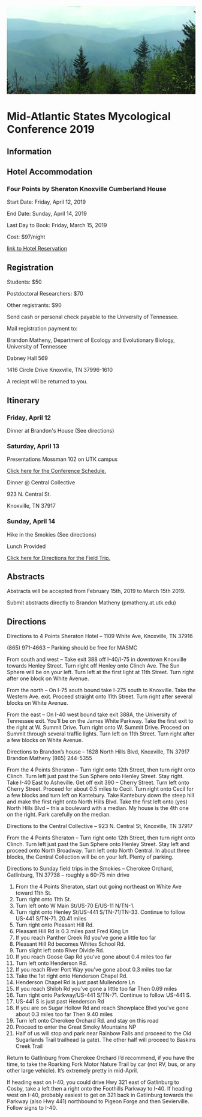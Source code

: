 <meta name="google-site-verification" content="yChs9SYO9StPknt31jku93Rq1j5V8WQXG57jUGC2ybw" />

![](https://github.com/KivlinLab/MASMC2019/blob/master/SmokiesPicture.jpg?raw=true)



# **Mid-Atlantic States Mycological Conference 2019** 

## **Information**



## **Hotel Accommodation**

### Four Points by Sheraton Knoxville Cumberland House

Start Date: Friday, April 12, 2019

End Date: Sunday, April 14, 2019

Last Day to Book: Friday, March 15, 2019

Cost: $97/night

[link to Hotel Reservation](https://www.marriott.com/events/start.mi?id=1544559373239&key=GRP)



## **Registration**
Students: $50

Postdoctoral Researchers: $70

Other registrants: $90

Send cash or personal check payable to the University of Tennessee. 


Mail registration payment to:

 

Brandon Matheny, Department of Ecology and Evolutionary Biology, University of Tennessee 

Dabney Hall 569

1416 Circle Drive Knoxville, TN 37996-1610

 
 
A reciept will be returned to you.

 
## **Itinerary**

### Friday, April 12

Dinner at Brandon's House (See directions)


### Saturday, April 13

Presentations Mossman 102 on UTK campus

<a href="https://github.com/KivlinLab/MASMC2019/MASMCschedule13Apr.pdf"> Click here for the Conference Schedule.</a>

Dinner @ Central Collective

923 N. Central St.

Knoxville, TN 37917


### Sunday, April 14

Hike in the Smokies (See directions)

Lunch Provided

<a href="https://github.com/KivlinLab/MASMC2019/MASMC_14AprFieldTripDirections.pdf"> Click here for Directions for the Field Trip.</a>

## **Abstracts**

Abstracts will be accepted from February 15th, 2019 to March 15th 2019.

Submit abstracts directly to Brandon Matheny (pmatheny.at.utk.edu)



## **Directions**

Directions to 4 Points Sheraton Hotel – 1109 White Ave, Knoxville, TN 37916

(865) 971-4663 – Parking should be free for MASMC

From south and west – Take exit 388 off I-40/I-75 in downtown Knoxville towards Henley Street. Turn right off Henley onto Clinch Ave. 
The Sun Sphere will be on your left. Turn left at the first light at 11th Street. Turn right after one block on White Avenue. 

From the north – On I-75 south bound take I-275 south to Knoxville. Take the Western Ave. exit. Proceed straight onto 11th Street. Turn
right after several blocks on White Avenue.


From the east – On I-40 west bound take exit 388A, the University of Tennessee exit. You’ll be on the James White Parkway. Take the 
first exit to the right at W. Summit Drive. Turn right onto W. Summit Drive. Proceed on Summit through several traffic lights. Turn left 
on 11th Street. Turn right after a few blocks on White Avenue. 

Directions to Brandon’s house – 1628 North Hills Blvd, Knoxville, TN 37917
Brandon Matheny (865) 244-5355

From the 4 Points Sheraton – Turn right onto 12th Street, then turn right onto Clinch. Turn left just past the Sun Sphere onto Henley 
Street. Stay right. Take I-40 East to Asheville. Get off exit 390 – Cherry Street. Turn left onto Cherry Street. Proceed for about 0.5 
miles to Cecil. Turn right onto Cecil for a few blocks and turn left on Kantebury. Take Kantebury down the steep hill and make the first 
right onto North Hills Blvd. Take the first left onto (yes) North Hills Blvd – this a boulevard with a median. My house is the 4th one 
on the right. Park carefully on the median.

Directions to the Central Collective – 923 N. Central St, Knoxville, TN 37917


From the 4 Points Sheraton – Turn right onto 12th Street, then turn right onto Clinch. Turn left just past the Sun Sphere onto Henley 
Street. Stay left and proceed onto North Broadway. Turn left onto North Central. In about three blocks, the Central Collection will be 
on your left. Plenty of parking.

Directions to Sunday field trips in the Smokies – Cherokee Orchard, Gatlinburg, TN 37738 – roughly a 60-75 min drive
1. From the 4 Points Sheraton, start out going northeast on White Ave toward 11th St. 
2. Turn right onto 11th St.
3. Turn left onto W Main St/US-70 E/US-11 N/TN-1. 
4. Turn right onto Henley St/US-441 S/TN-71/TN-33. Continue to follow US-441 S/TN-71. 
20.41 miles 
5. Turn right onto Pleasant Hill Rd. 
1.	Pleasant Hill Rd is 0.3 miles past Fred King Ln
2.	If you reach Panther Creek Rd you've gone a little too far
6. Pleasant Hill Rd becomes Whites School Rd. 
7. Turn slight left onto River Divide Rd. 
1.	If you reach Goose Gap Rd you've gone about 0.4 miles too far
8. Turn left onto Henderson Rd. 
1.	If you reach River Port Way you've gone about 0.3 miles too far
9. Take the 1st right onto Henderson Chapel Rd. 
1.	Henderson Chapel Rd is just past Mullendore Ln
2.	If you reach Shiloh Rd you've gone a little too far
Then 0.69 miles  
10. Turn right onto Parkway/US-441 S/TN-71. Continue to follow US-441 S. 
1.	US-441 S is just past Henderson Rd
2.	If you are on Sugar Hollow Rd and reach Showplace Blvd you've gone about 0.3 miles too far
Then 9.40 miles 
11. Turn left onto Cherokee Orchard Rd. and stay on this road
12. Proceed to enter the Great Smoky Mountains NP
13. Half of us will stop and park near Rainbow Falls and proceed to the Old Sugarlands Trail trailhead (a gate). The other half will proceed to Baskins Creek Trail

Return to Gatlinburg from Cherokee Orchard
I’d recommend, if you have the time, to take the Roarking Fork Motor Nature Trail by car (not RV, bus, or any other large vehicle). It’s extremely pretty in mid-April.

If heading east on I-40, you could drive Hwy 321 east of Gatlinburg to Cosby, take a left then a right onto the Foothills Parkway to I-40. If heading west on I-40, probably easiest to get on 321 back in Gatlinburg towards the Parkway (also Hwy 441) northbound to Pigeon Forge and then Sevierville. Follow signs to I-40.

